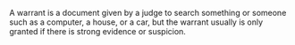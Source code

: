 A warrant is a document given by a judge to search something or someone
such as a computer, a house, or a car, but the warrant usually is only
granted if there is strong evidence or suspicion.